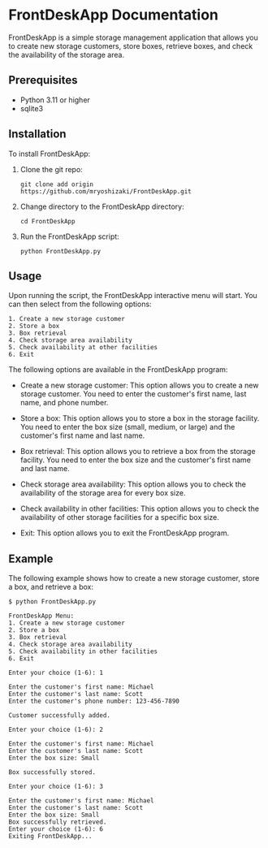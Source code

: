 # FrontDeskApp Documentation
FrontDeskApp is a simple storage management application that allows you to create new storage customers, store boxes, retrieve boxes, and check the availability of the storage area.

## Prerequisites
- Python 3.11 or higher
- sqlite3

## Installation
To install FrontDeskApp: 
1. Clone the git repo:
    ```
    git clone add origin https://github.com/mryoshizaki/FrontDeskApp.git
    ```
2. Change directory to the FrontDeskApp directory:
    ```
    cd FrontDeskApp
    ```
3. Run the FrontDeskApp script:
    ```
    python FrontDeskApp.py
    ```

## Usage
Upon running the script, the FrontDeskApp interactive menu will start. You can then select from the following options:

    1. Create a new storage customer
    2. Store a box
    3. Box retrieval
    4. Check storage area availability
    5. Check availability at other facilities
    6. Exit

The following options are available in the FrontDeskApp program:
- Create a new storage customer: This option allows you to create a new storage customer. You need to enter the customer's first name, last name, and phone number.

- Store a box: This option allows you to store a box in the storage facility. You need to enter the box size (small, medium, or large) and the customer's first name and last name.

- Box retrieval: This option allows you to retrieve a box from the storage facility. You need to enter the box size and the customer's first name and last name.

- Check storage area availability: This option allows you to check the availability of the storage area for every box size.

- Check availability in other facilities: This option allows you to check the availability of other storage facilities for a specific box size.

- Exit: This option allows you to exit the FrontDeskApp program.

## Example
The following example shows how to create a new storage customer, store a box, and retrieve a box:

```
$ python FrontDeskApp.py

FrontDeskApp Menu:
1. Create a new storage customer
2. Store a box
3. Box retrieval
4. Check storage area availability
5. Check availability in other facilities
6. Exit

Enter your choice (1-6): 1

Enter the customer's first name: Michael
Enter the customer's last name: Scott
Enter the customer's phone number: 123-456-7890

Customer successfully added.

Enter your choice (1-6): 2

Enter the customer's first name: Michael
Enter the customer's last name: Scott
Enter the box size: Small

Box successfully stored.

Enter your choice (1-6): 3

Enter the customer's first name: Michael
Enter the customer's last name: Scott
Enter the box size: Small
Box successfully retrieved.
Enter your choice (1-6): 6
Exiting FrontDeskApp...
```
